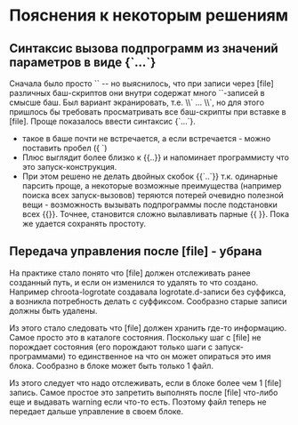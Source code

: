 # Пояснения к некоторым решениям

## Синтаксис вызова подпрограмм из значений параметров в виде \{\`...\`\}
Сначала было просто \`\` -- но выяснилось, что при записи через [file] различных баш-скриптов они внутри
содержат много \`\`-записей в смысше баш. Был вариант экранировать, т.е. \\\\\` ... \\\\\`, но для
этого пришлось бы требовать просматривать все баш-скрипты при вставке в [file].
Проще показалось ввести синтаксис \{\`...\`\}.
* такое в баше почти не встречается, а если встречается - можно поставить пробел (\{ \`) 
* Плюс выглядит более близко к {{..}} и напоминает программисту что это запуск-конструкция.
* При этом решено не делать двойных скобок {{\`..\`}} т.к. одинарные парсить проще, а некоторые
возможные преимущества (например поиска всех запуск-вызовов) теряются потерей очевидно полезной
вещи - возможность вызывать подпрограммы после подстановки всех {{}}. Точнее, становится
сложно вылавливать парные {{ }}. Пока же удается сохранять простоту.

## Передача управления после [file] - убрана

На практике стало понято что [file] должен отслеживать ранее созданный путь, и если он изменился
то удалять то что создано. Например chroota-logrotate создавала logrotate.d-записи без
суффикса, а возникла потребность делать с суффиксом. Сообразно старые записи должны быть удалены.

Из этого стало следовать что [file] должен хранить где-то информацию. Самое просто это в каталоге
состояния. Поскольку шаг с [file] не порождает состояния (его порождают только шаги с запуск-программами)
то единственное на что он может опираться это имя блока. Сообразно в блоке может быть только 1 файл.

Из этого следует что надо отслеживать, если в блоке более чем 1 [file] запись. Самое простое это запретить
выполнять после [file] что-либо еще и выдавать warning если что-то есть. Поэтому файл теперь не передает
дальше управление в своем блоке.
